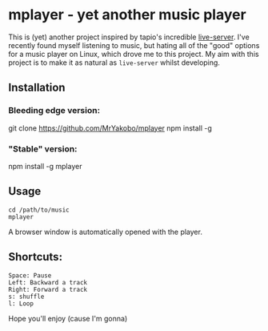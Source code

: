 # mplayer - yet another music player
This is (yet) another project inspired by tapio's incredible [live-server](https://github.com/tapio/live-server). I've recently found myself listening to music, but hating all of the "good" options for a music player on Linux, which drove me to this project. My aim with this project is to make it as natural as `live-server` whilst developing.

## Installation
### Bleeding edge version:
git clone https://github.com/MrYakobo/mplayer
npm install -g

### "Stable" version:
npm install -g mplayer

## Usage
	cd /path/to/music
	mplayer

A browser window is automatically opened with the player. 

## Shortcuts:
	Space: Pause
	Left: Backward a track
	Right: Forward a track
	s: shuffle
	l: Loop

Hope you'll enjoy (cause I'm gonna)
